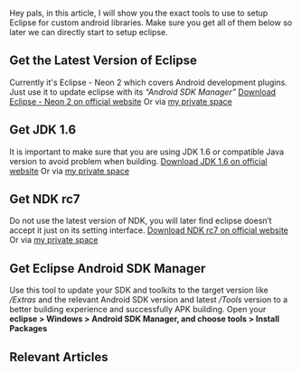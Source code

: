 Hey pals, in this article, I will show you the exact tools to use to setup Eclipse for custom android libraries. Make sure you get all of them below so later we can directly start to setup eclipse.

## Get the Latest Version of Eclipse
Currently it's Eclipse - Neon 2 which covers Android development plugins. Just use it to update eclipse with its *“Android SDK Manager”*
[Download Eclipse - Neon 2 on official website](https://www.eclipse.org/downloads/download.php?file=/oomph/epp/neon/R2a/eclipse-inst-win64.exe) Or via [my private space](\\QTHDAVIDRZLIU\David.Rz.Liu_SharePoint)

## Get JDK 1.6
It is important to make sure that you are using JDK 1.6 or compatible Java version to avoid problem when building.
[Download JDK 1.6 on official website](http://www.oracle.com/technetwork/java/javase/downloads/java-archive-downloads-javase6-419409.html#jdk-6u45-oth-JPR) Or via [my private space](\\QTHDAVIDRZLIU\David.Rz.Liu_SharePoint)

## Get NDK rc7
Do not use the latest version of NDK, you will later find eclipse doesn’t accept it just on its setting interface.
[Download NDK rc7 on official website](http://dl.google.com/android/ndk/android-ndk-r7c-windows.zip)
Or via [my private space](\\QTHDAVIDRZLIU\David.Rz.Liu_SharePoint)

## Get Eclipse Android SDK Manager
Use this tool to update your SDK and toolkits to the target version like */Extras* and the relevant Android SDK version and latest */Tools* version to a better building experience and successfully APK building. 
Open your **eclipse > Windows > Android SDK Manager, and choose tools > Install Packages**

## Relevant Articles


